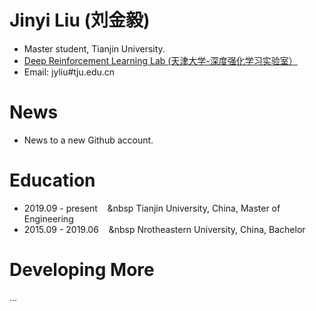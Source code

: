 # Jinyi Liu (刘金毅)
- Master student, Tianjin University.
- [Deep Reinforcement Learning Lab (天津大学-深度强化学习实验室）](http://www.icdai.org/)
- Email: jyliu#tju.edu.cn

# News 
- News to a new Github account.

# Education
- 2019.09 - present &nbsp;&nbsp;&nbsp;&nbsp Tianjin University, China, Master of Engineering
- 2015.09 - 2019.06 &nbsp;&nbsp;&nbsp;&nbsp Nrotheastern University, China, Bachelor

# Developing More
...
